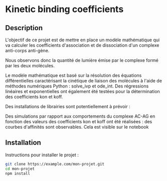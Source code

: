 # Kinetic binding coefficients

## Description
L'objectif de ce projet est de mettre en place un modèle mathématique qui va calculer les coefficients d'association et de dissociation d'un complexe anti-corps anti-gène.

Nous observons donc la quantité de lumière émise par le complexe formé par les deux molécules.

Le modèle mathématique est basé sur la résolution des équations différentielles caractérisant la cinétique de liaison des molécules à l'aide de méthodes numériques Python : solve_ivp et ode_int.
Des régressions linéaires et exponentielles ont également été testées pour la détermination des coefficients kon et koff.

Des installations de librairies sont potentiellement à prévoir : 

Des simulations par rapport aux comportements du complexe AC-AG en fonction des valeurs des coefficients kon et koff ont été réalisées : des courbes d'affinités sont observables. Cela est visible sur le notebook 

## Installation
Instructions pour installer le projet :
```sh
git clone https://example.com/mon-projet.git
cd mon-projet
npm install
